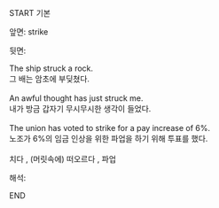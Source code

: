 START
기본

앞면:
strike


뒷면:
<div>The ship struck a rock. </div><div>그 배는 암초에 부딪쳤다.</div><div><br></div><div><div>An awful thought has just struck me. </div><div>내가 방금 갑자기 무시무시한 생각이 들었다.</div></div><div><br></div><div><div>The union has voted to strike for a pay increase of 6%. </div><div>노조가 6%의 임금 인상을 위한 파업을 하기 위해 투표를 했다.</div></div><div><br></div><div>치다 , (머릿속에) 떠오르다 , 파업</div>


해석:

END